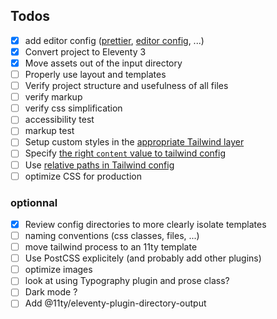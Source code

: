 ## Todos

- [x] add editor config ([prettier](https://github.com/tailwindlabs/prettier-plugin-tailwindcss), [editor config](https://editorconfig.org/), ...)
- [x] Convert project to Eleventy 3
- [x] Move assets out of the input directory
- [ ] Properly use layout and templates
- [ ] Verify project structure and usefulness of all files
- [ ] verify markup
- [ ] verify css simplification
- [ ] accessibility test
- [ ] markup test
- [ ] Setup custom styles in the [appropriate Tailwind layer](https://tailwindcss.com/docs/adding-custom-styles#removing-unused-custom-css)
- [ ] Specify [the right `content` value to tailwind config](https://tailwindcss.com/docs/content-configuration#pattern-recommendations)
- [ ] Use [relative paths in Tailwind config](https://tailwindcss.com/docs/content-configuration#using-relative-paths)
- [ ] optimize CSS for production

### optionnal

- [x] Review config directories to more clearly isolate templates
- [ ] naming conventions (css classes, files, ...)
- [ ] move tailwind process to an 11ty template
- [ ] Use PostCSS explicitely (and probably add other plugins)
- [ ] optimize images
- [ ] look at using Typography plugin and prose class?
- [ ] Dark mode ?
- [ ] Add @11ty/eleventy-plugin-directory-output
